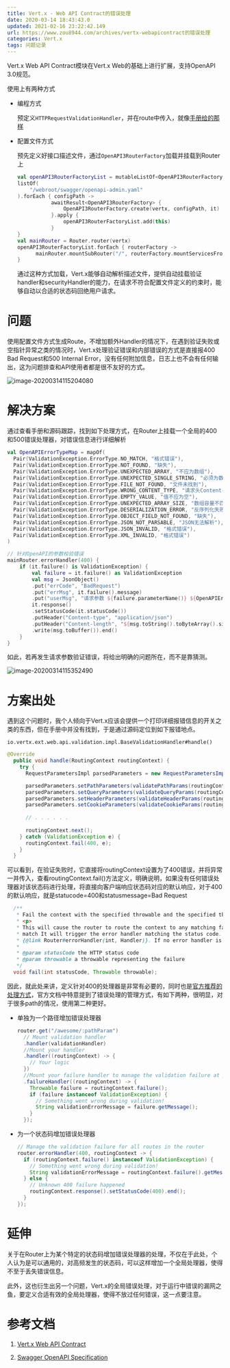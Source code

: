 ```yaml
---
title: Vert.x - Web API Contract的错误处理
date: 2020-03-14 18:43:43.0
updated: 2021-02-16 23:22:42.149
url: https://www.zou8944.com/archives/vertx-webapicontract的错误处理
categories: Vert.x
tags: 问题记录
---
```




Vert.x Web API Contract模块在Vert.x Web的基础上进行扩展，支持OpenAPI 3.0规范。

使用上有两种方式

- 编程方式

  预定义`HTTPRequestValidationHandler`，并在route中传入，就像[手册给的那样](https://vertx.io/docs/vertx-web-api-contract/java/)

- 配置文件方式

  预先定义好接口描述文件，通过`OpenAPI3RouterFactory`加载并挂载到Router上

  <!-- more -->

  ```kotlin
  val openAPI3RouterFactoryList = mutableListOf<OpenAPI3RouterFactory>()
  listOf(
      "/webroot/swagger/openapi-admin.yaml"
  ).forEach { configPath ->
             awaitResult<OpenAPI3RouterFactory> {
                 OpenAPI3RouterFactory.create(vertx, configPath, it)
             }.apply {
                 openAPI3RouterFactoryList.add(this)
             }
  }
  val mainRouter = Router.router(vertx)
  openAPI3RouterFactoryList.forEach { routerFactory ->
        mainRouter.mountSubRouter("/", routerFactory.mountServicesFromExtensions()..router)
  }
  ```

  通过这种方式加载，Vert.x能够自动解析描述文件，提供自动挂载验证handler和securityHandler的能力，在请求不符合配置文件定义的约束时，能够自动以合适的状态码回绝用户请求。

# 问题

使用配置文件方式生成Route，不增加额外Handler的情况下，在遇到验证失败或空指针异常之类的情况时，Vert.x处理验证错误和内部错误的方式是直接报400 Bad Request和500 Internal Error，没有任何附加信息，日志上也不会有任何输出，这为问题排查和API使用者都是很不友好的方式。

![image-20200314115204080](https://www.tapd.cn/tfl/pictures/202003/tapd_61207716_1584160209_25.png)

# 解决方案

通过查看手册和源码跟踪，找到如下处理方式，在Router上挂载一个全局的400和500错误处理器，对错误信息进行详细解析

```kotlin
val OpenAPIErrorTypeMap = mapOf(
  Pair(ValidationException.ErrorType.NO_MATCH, "格式错误"),
  Pair(ValidationException.ErrorType.NOT_FOUND, "缺失"),
  Pair(ValidationException.ErrorType.UNEXPECTED_ARRAY, "不应为数组"),
  Pair(ValidationException.ErrorType.UNEXPECTED_SINGLE_STRING, "必须为数组"),
  Pair(ValidationException.ErrorType.FILE_NOT_FOUND, "文件未找到"),
  Pair(ValidationException.ErrorType.WRONG_CONTENT_TYPE, "请求头Content-Type错误"),
  Pair(ValidationException.ErrorType.EMPTY_VALUE, "值不应为空"),
  Pair(ValidationException.ErrorType.UNEXPECTED_ARRAY_SIZE, "数组容量不匹配"),
  Pair(ValidationException.ErrorType.DESERIALIZATION_ERROR, "反序列化失败"),
  Pair(ValidationException.ErrorType.OBJECT_FIELD_NOT_FOUND, "缺失"),
  Pair(ValidationException.ErrorType.JSON_NOT_PARSABLE, "JSON无法解析"),
  Pair(ValidationException.ErrorType.JSON_INVALID, "格式错误"),
  Pair(ValidationException.ErrorType.XML_INVALID, "格式错误")
)

// 针对OpenAPI的参数校验错误
mainRouter.errorHandler(400) {
    if (it.failure() is ValidationException) {
        val failure = it.failure() as ValidationException
        val msg = JsonObject()
        .put("errCode", "BadRequest")
        .put("errMsg", it.failure().message)
        .put("userMsg", "请求参数 ${failure.parameterName()} ${OpenAPIErrorTypeMap[failure.type()]}")
        it.response()
        .setStatusCode(it.statusCode())
        .putHeader("Content-type", "application/json")
        .putHeader("Content-length", "${msg.toString().toByteArray().size}")
        .write(msg.toBuffer()).end()
    }
}
```

如此，若再发生请求参数验证错误，将给出明确的问题所在，而不是靠猜测。

![image-20200314115352490](https://www.tapd.cn/tfl/pictures/202003/tapd_61207716_1584160224_3.png)

# 方案出处

遇到这个问题时，我个人倾向于Vert.x应该会提供一个打印详细报错信息的开关之类的东西，但在手册中并没有找到，于是通过源码定位到如下报错地点。

`io.vertx.ext.web.api.validation.impl.BaseValidationHandler#handle()`

```java
@Override
  public void handle(RoutingContext routingContext) {
    try {
      RequestParametersImpl parsedParameters = new RequestParametersImpl();

      parsedParameters.setPathParameters(validatePathParams(routingContext));
      parsedParameters.setQueryParameters(validateQueryParams(routingContext));
      parsedParameters.setHeaderParameters(validateHeaderParams(routingContext));
      parsedParameters.setCookieParameters(validateCookieParams(routingContext));
      
      // . . . . . .
      
      routingContext.next();
    } catch (ValidationException e) {
      routingContext.fail(400, e);
    }
  }
```

可以看到，在验证失败时，它直接将routingContext设置为了400错误，并将异常一并传入，查看routingContext.fail()方法定义，明确说明，如果没有任何错误处理器对该状态码进行处理，将直接向客户端响应状态码对应的默认响应，对于400的默认响应，就是statucode=400和statusmessage=Bad Request

```java
  /**
   * Fail the context with the specified throwable and the specified the status code.
   * <p>
   * This will cause the router to route the context to any matching failure handlers for the request. If no failure handlers
   * match It will trigger the error handler matching the status code. You can define such error handler with
   * {@link Router#errorHandler(int, Handler)}. If no error handler is not defined, It will send a default failure response with provided status code.
   *
   * @param statusCode the HTTP status code
   * @param throwable a throwable representing the failure
   */
  void fail(int statusCode, Throwable throwable);
```

因此，就此处来讲，定义针对400的处理器是非常有必要的，同时也是[官方推荐的处理方式](https://vertx.io/docs/vertx-web-api-contract/java/)，官方文档中特意提到了错误处理的管理方式，有如下两种，很明显，对于很多path的情况，使用第二种更好。

- 单独为一个路径增加错误处理器

  ```java
  router.get("/awesome/:pathParam")
    // Mount validation handler
    .handler(validationHandler)
    //Mount your handler
    .handler((routingContext) -> {
      // Your logic
    })
    //Mount your failure handler to manage the validation failure at path level
    .failureHandler((routingContext) -> {
      Throwable failure = routingContext.failure();
      if (failure instanceof ValidationException) {
        // Something went wrong during validation!
        String validationErrorMessage = failure.getMessage();
      }
    });
  ```

- 为一个状态码增加错误处理器

  ```java
  // Manage the validation failure for all routes in the router
  router.errorHandler(400, routingContext -> {
    if (routingContext.failure() instanceof ValidationException) {
      // Something went wrong during validation!
      String validationErrorMessage = routingContext.failure().getMessage();
    } else {
      // Unknown 400 failure happened
      routingContext.response().setStatusCode(400).end();
    }
  });
  ```

# 延伸

关于在Router上为某个特定的状态码增加错误处理器的处理，不仅在于此处，个人认为是可以通用的，对高频发生的状态码，可以这样增加一个全局处理器，使得不至于丢失错误信息。

此外，这也衍生出另一个问题，Vert.x的全局错误处理，对于运行中错误的漏网之鱼，要定义合适有效的全局处理器，使得不放过任何错误，这一点要注意。

# 参考文档

1. [Vert.x Web API Contract](https://vertx.io/docs/vertx-web-api-contract/java/)

2. [Swagger OpenAPI Specification](https://swagger.io/specification/)